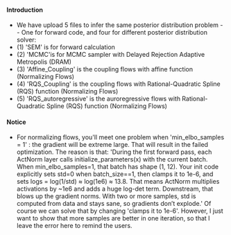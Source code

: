 #### Introduction
* We have upload 5 files to infer the same posterior distribution problem -- One for forward code, and four for different posterior distribution solver:
* (1)  'SEM' is for forward calculation 
* (2) 'MCMC'is for MCMC sampler with  Delayed Rejection Adaptive Metropolis (DRAM)  
* (3) 'Affine_Coupling' is the coupling flows with affine function (Normalizing Flows)
* (4) 'RQS_Coupling' is the coupling flows with Rational-Quadratic Spline (RQS) function (Normalizing Flows)
* (5) 'RQS_autoregressive' is the auroregressive flows with Rational-Quadratic Spline (RQS) function (Normalizing Flows)

#### Notice
* For normalizing flows, you'll meet one problem when 'min_elbo_samples = 1' : the gradient will be extreme large. That will result in the failed optimization.
The reason is that:
'During the first forward pass, each ActNorm layer calls initialize_parameters(x) with the current batch. When min_elbo_samples=1, that batch has shape (1, 12).
Your init code explicitly sets std=0 when batch_size==1, then clamps it to 1e-6, and sets logs = log(1/std) ≈ log(1e6) ≈ 13.8. That means ActNorm multiplies activations by ~1e6 and adds a huge log-det term.
Downstream, that blows up the gradient norms. With two or more samples, std is computed from data and stays sane, so gradients don’t explode.'
Of course we can solve that by changing 'clamps it to 1e-6'. However, I just want to show that more samples are better in one iteration, so that I leave the error here to remind the users.
     
